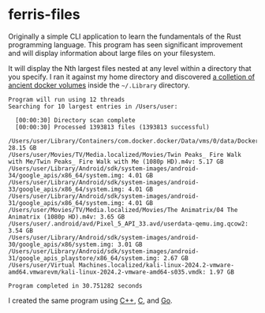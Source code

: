 # ferris-files

Originally a simple CLI application to learn the fundamentals of the Rust programming language. This program has seen significant improvement and will 
display information about large files on your filesystem. 

It will display the Nth largest files nested at any level within a directory that you specify. I ran it against my home directory and discovered [a colletion of ancient docker volumes](https://stackoverflow.com/questions/39878939/docker-filling-up-storage-on-macos) inside the `~/.Library` directory. 


```
Program will run using 12 threads
Searching for 10 largest entries in /Users/user:

  [00:00:30] Directory scan complete
  [00:00:30] Processed 1393813 files (1393813 successful)                                                                           

/Users/user/Library/Containers/com.docker.docker/Data/vms/0/data/Docker.raw: 28.15 GB
/Users/user/Movies/TV/Media.localized/Movies/Twin Peaks_ Fire Walk with Me/Twin Peaks_ Fire Walk with Me (1080p HD).m4v: 5.17 GB
/Users/user/Library/Android/sdk/system-images/android-34/google_apis/x86_64/system.img: 4.01 GB
/Users/user/Library/Android/sdk/system-images/android-33/google_apis/x86_64/system.img: 4.01 GB
/Users/user/Library/Android/sdk/system-images/android-31/google_apis/x86_64/system.img: 4.01 GB
/Users/user/Movies/TV/Media.localized/Movies/The Animatrix/04 The Animatrix (1080p HD).m4v: 3.65 GB
/Users/user/.android/avd/Pixel_5_API_33.avd/userdata-qemu.img.qcow2: 3.54 GB
/Users/user/Library/Android/sdk/system-images/android-30/google_apis/x86/system.img: 3.01 GB
/Users/user/Library/Android/sdk/system-images/android-31/google_apis_playstore/x86_64/system.img: 2.67 GB
/Users/user/Virtual Machines.localized/kali-linux-2024.2-vmware-amd64.vmwarevm/kali-linux-2024.2-vmware-amd64-s035.vmdk: 1.97 GB

Program completed in 30.751282 seconds
```

I created the same program using [C++](https://github.com/harr1424/cpp_filesystem_size), [C](https://github.com/harr1424/c_filesystem_size), and [Go](https://github.com/harr1424/go_filesystem_size). 
